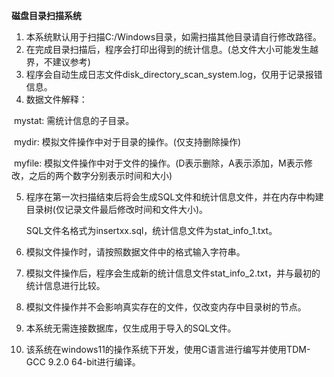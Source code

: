 **磁盘目录扫描系统**

1. 本系统默认用于扫描C:/Windows目录，如需扫描其他目录请自行修改路径。
2. 在完成目录扫描后，程序会打印出得到的统计信息。(总文件大小可能发生越界，不建议参考)
3. 程序会自动生成日志文件disk_directory_scan_system.log，仅用于记录报错信息。
4. 数据文件解释：

​		mystat: 需统计信息的子目录。

​		mydir: 模拟文件操作中对于目录的操作。(仅支持删除操作)

​		myfile: 模拟文件操作中对于文件的操作。(D表示删除，A表示添加，M表示修改，之后的两个数字分别表示时间和大小)

5. 程序在第一次扫描结束后将会生成SQL文件和统计信息文件，并在内存中构建目录树(仅记录文件最后修改时间和文件大小)。

   SQL文件名格式为insertxx.sql，统计信息文件为stat_info_1.txt。

6. 模拟文件操作时，请按照数据文件中的格式输入字符串。
7. 模拟文件操作后，程序会生成新的统计信息文件stat_info_2.txt，并与最初的统计信息进行比较。
8. 模拟文件操作并不会影响真实存在的文件，仅改变内存中目录树的节点。
9. 本系统无需连接数据库，仅生成用于导入的SQL文件。
10. 该系统在windows11的操作系统下开发，使用C语言进行编写并使用TDM-GCC 9.2.0 64-bit进行编译。